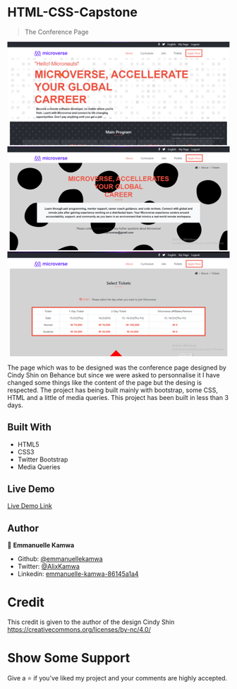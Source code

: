 # HTML-CSS-Capstone

> The Conference Page

![screenshot](./images/page1.png)
![screenshot](./images/page2.png)
![screenshot](./images/page3.png)

The page which was to be designed was the conference page designed by Cindy Shin on Behance but since we were asked to personnalise it I have changed some things like the content of the page but the desing is respected. The project has being built mainly with bootstrap, some CSS, HTML and a little of media queries. This project has been built in less than 3 days.

## Built With

-   HTML5
-   CSS3
-   Twitter Bootstrap
-   Media Queries

## Live Demo

[Live Demo Link](https://raw.githack.com/emmanuellekamwa/HTML-CSS-Capstone/feature-branch/main.html)

## Author

👤 **Emmanuelle Kamwa**

-   Github: [@emmanuellekamwa](https://github.com/emmanuellekamwa)
-   Twitter: [@AlixKamwa](https://twitter.com/AlixKamwa)
-   Linkedin: [emmanuelle-kamwa-86145a1a4](https://www.linkedin.com/in/emmanuelle-kamwa-86145a1a4/)

# Credit

This credit is given to the author of the design Cindy Shin
https://creativecommons.org/licenses/by-nc/4.0/

# Show Some Support

Give a ⭐ if you've liked my project and your comments are highly accepted.
